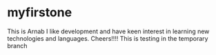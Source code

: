 # myfirstone

This is Arnab I like development and have keen interest in learning new technologies and languages. Cheers!!!! 
This is testing in the temporary branch
